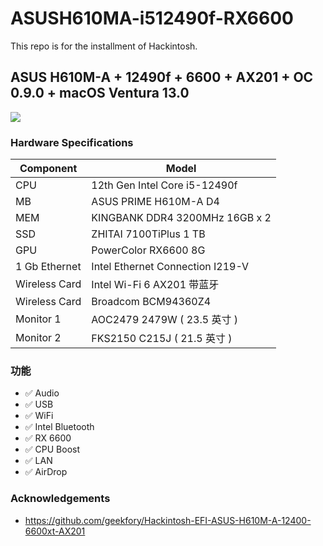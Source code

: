 # ASUSH610MA-i512490f-RX6600
This repo is for the installment of Hackintosh.

## **ASUS H610M-A + 12490f + 6600 + AX201 + OC 0.9.0 + macOS Ventura 13.0** ##

![](/Users/devinpi/Documents/ASUSH610MA-i512490f-RX6600/show.png)

### Hardware Specifications
|Component |        Model|
| -------- | ---------------------------------- |
| CPU   | 12th Gen Intel Core i5-12490f       |
| MB  | ASUS PRIME H610M-A D4              |
| MEM  | KINGBANK DDR4 3200MHz 16GB x 2         |
| SSD  | ZHITAI 7100TiPlus  1 TB            |
| GPU  | PowerColor RX6600 8G|
| 1 Gb Ethernet | Intel Ethernet Connection I219-V   |
| Wireless Card | Intel Wi-Fi 6 AX201 带蓝牙  |
| Wireless Card | Broadcom BCM94360Z4|
| Monitor 1 | AOC2479 2479W ( 23.5 英寸 )   |
| Monitor 2 | FKS2150 C215J ( 21.5 英寸 )   |


### 功能
* ✅ Audio
* ✅ USB
* ✅ WiFi
* ✅ Intel Bluetooth
* ✅ RX 6600
* ✅ CPU Boost
* ✅ LAN
* ✅ AirDrop


### Acknowledgements
- https://github.com/geekfory/Hackintosh-EFI-ASUS-H610M-A-12400-6600xt-AX201
